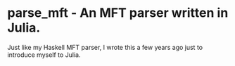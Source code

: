 # parse_mft - An MFT parser written in Julia.

Just like my Haskell MFT parser, I wrote this a few years ago just to introduce myself to Julia.
